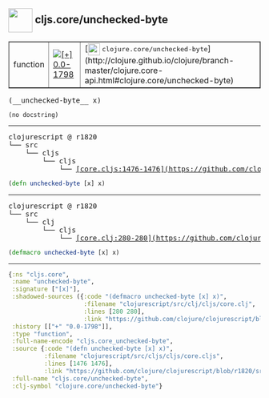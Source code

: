 ## <img width="48px" valign="middle" src="http://i.imgur.com/Hi20huC.png"> cljs.core/unchecked-byte

 <table border="1">
<tr>
<td>function</td>
<td><a href="https://github.com/cljsinfo/api-refs/tree/0.0-1798"><img valign="middle" alt="[+] 0.0-1798" src="https://img.shields.io/badge/+-0.0--1798-lightgrey.svg"></a> </td>
<td>
[<img height="24px" valign="middle" src="http://i.imgur.com/1GjPKvB.png"> <samp>clojure.core/unchecked-byte</samp>](http://clojure.github.io/clojure/branch-master/clojure.core-api.html#clojure.core/unchecked-byte)
</td>
</tr>
</table>

 <samp>
(__unchecked-byte__ x)<br>
</samp>

```
(no docstring)
```

---

 <pre>
clojurescript @ r1820
└── src
    └── cljs
        └── cljs
            └── <ins>[core.cljs:1476-1476](https://github.com/clojure/clojurescript/blob/r1820/src/cljs/cljs/core.cljs#L1476-L1476)</ins>
</pre>

```clj
(defn unchecked-byte [x] x)
```


---

 <pre>
clojurescript @ r1820
└── src
    └── clj
        └── cljs
            └── <ins>[core.clj:280-280](https://github.com/clojure/clojurescript/blob/r1820/src/clj/cljs/core.clj#L280-L280)</ins>
</pre>

```clj
(defmacro unchecked-byte [x] x)
```

---

```clj
{:ns "cljs.core",
 :name "unchecked-byte",
 :signature ["[x]"],
 :shadowed-sources ({:code "(defmacro unchecked-byte [x] x)",
                     :filename "clojurescript/src/clj/cljs/core.clj",
                     :lines [280 280],
                     :link "https://github.com/clojure/clojurescript/blob/r1820/src/clj/cljs/core.clj#L280-L280"}),
 :history [["+" "0.0-1798"]],
 :type "function",
 :full-name-encode "cljs.core_unchecked-byte",
 :source {:code "(defn unchecked-byte [x] x)",
          :filename "clojurescript/src/cljs/cljs/core.cljs",
          :lines [1476 1476],
          :link "https://github.com/clojure/clojurescript/blob/r1820/src/cljs/cljs/core.cljs#L1476-L1476"},
 :full-name "cljs.core/unchecked-byte",
 :clj-symbol "clojure.core/unchecked-byte"}

```
